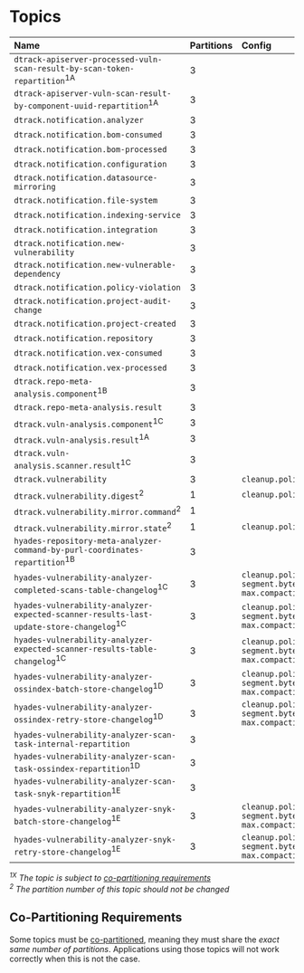 # Topics

| Name                                                                                              | Partitions | Config                                                                              |
|:--------------------------------------------------------------------------------------------------|:-----------|:------------------------------------------------------------------------------------|
| `dtrack-apiserver-processed-vuln-scan-result-by-scan-token-repartition`<sup>1A</sup>              | 3          |                                                                                     |
| `dtrack-apiserver-vuln-scan-result-by-component-uuid-repartition`<sup>1A</sup>                    | 3          |                                                                                     |
| `dtrack.notification.analyzer`                                                                    | 3          |                                                                                     |
| `dtrack.notification.bom-consumed`                                                                | 3          |                                                                                     |
| `dtrack.notification.bom-processed`                                                               | 3          |                                                                                     |
| `dtrack.notification.configuration`                                                               | 3          |                                                                                     |
| `dtrack.notification.datasource-mirroring`                                                        | 3          |                                                                                     |
| `dtrack.notification.file-system`                                                                 | 3          |                                                                                     |
| `dtrack.notification.indexing-service`                                                            | 3          |                                                                                     |
| `dtrack.notification.integration`                                                                 | 3          |                                                                                     |
| `dtrack.notification.new-vulnerability`                                                           | 3          |                                                                                     |
| `dtrack.notification.new-vulnerable-dependency`                                                   | 3          |                                                                                     |
| `dtrack.notification.policy-violation`                                                            | 3          |                                                                                     |
| `dtrack.notification.project-audit-change`                                                        | 3          |                                                                                     |
| `dtrack.notification.project-created`                                                             | 3          |                                                                                     |
| `dtrack.notification.repository`                                                                  | 3          |                                                                                     |
| `dtrack.notification.vex-consumed`                                                                | 3          |                                                                                     |
| `dtrack.notification.vex-processed`                                                               | 3          |                                                                                     |
| `dtrack.repo-meta-analysis.component`<sup>1B</sup>                                                | 3          |                                                                                     |
| `dtrack.repo-meta-analysis.result`                                                                | 3          |                                                                                     |
| `dtrack.vuln-analysis.component`<sup>1C</sup>                                                     | 3          |                                                                                     |
| `dtrack.vuln-analysis.result`<sup>1A</sup>                                                        | 3          |                                                                                     |
| `dtrack.vuln-analysis.scanner.result`<sup>1C</sup>                                                | 3          |                                                                                     |
| `dtrack.vulnerability`                                                                            | 3          | `cleanup.policy=compact`                                                            |
| `dtrack.vulnerability.digest`<sup>2</sup>                                                         | 1          | `cleanup.policy=compact`                                                            |
| `dtrack.vulnerability.mirror.command`<sup>2</sup>                                                 | 1          |                                                                                     |
| `dtrack.vulnerability.mirror.state`<sup>2</sup>                                                   | 1          | `cleanup.policy=compact`                                                            |
| `hyades-repository-meta-analyzer-command-by-purl-coordinates-repartition`<sup>1B</sup>            | 3          |                                                                                     |
| `hyades-vulnerability-analyzer-completed-scans-table-changelog`<sup>1C</sup>                      | 3          | `cleanup.policy=compact`<br/>`segment.bytes=67108864`<br/>`max.compaction.lag.ms=0` |
| `hyades-vulnerability-analyzer-expected-scanner-results-last-update-store-changelog`<sup>1C</sup> | 3          | `cleanup.policy=compact`<br/>`segment.bytes=67108864`<br/>`max.compaction.lag.ms=0` |
| `hyades-vulnerability-analyzer-expected-scanner-results-table-changelog`<sup>1C</sup>             | 3          | `cleanup.policy=compact`<br/>`segment.bytes=67108864`<br/>`max.compaction.lag.ms=0` |
| `hyades-vulnerability-analyzer-ossindex-batch-store-changelog`<sup>1D</sup>                       | 3          | `cleanup.policy=compact`<br/>`segment.bytes=67108864`<br/>`max.compaction.lag.ms=0` |
| `hyades-vulnerability-analyzer-ossindex-retry-store-changelog`<sup>1D</sup>                       | 3          | `cleanup.policy=compact`<br/>`segment.bytes=67108864`<br/>`max.compaction.lag.ms=0` |
| `hyades-vulnerability-analyzer-scan-task-internal-repartition`                                    | 3          |                                                                                     |
| `hyades-vulnerability-analyzer-scan-task-ossindex-repartition`<sup>1D</sup>                       | 3          |                                                                                     |
| `hyades-vulnerability-analyzer-scan-task-snyk-repartition`<sup>1E</sup>                           | 3          |                                                                                     |
| `hyades-vulnerability-analyzer-snyk-batch-store-changelog`<sup>1E</sup>                           | 3          | `cleanup.policy=compact`<br/>`segment.bytes=67108864`<br/>`max.compaction.lag.ms=0` |
| `hyades-vulnerability-analyzer-snyk-retry-store-changelog`<sup>1E</sup>                           | 3          | `cleanup.policy=compact`<br/>`segment.bytes=67108864`<br/>`max.compaction.lag.ms=0` |

*<sup>1X</sup> The topic is subject to [co-partitioning requirements](#co-partitioning-requirements)*  
*<sup>2</sup> The partition number of this topic should not be changed*

## Co-Partitioning Requirements

Some topics must be [co-partitioned](https://www.confluent.io/blog/co-partitioning-in-kafka-streams/),
meaning they must share the *exact same number of partitions*. Applications using those topics will not work
correctly when this is not the case.
